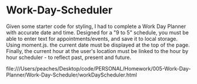 # Work-Day-Scheduler

Given some starter code for styling, I had to complete a Work Day Planner with accurate date and time. 
Designed for a "9 to 5" schedule, you must be able to enter text for appointments/events, and save it to local storage.
Using moment.js. the current date must be displayed at the top of the page. Finally, the current hour at the user's location 
must be linked to the hour by hour scheduler - to reflect past, present and future.

file:///Users/peaches/Desktop/code/PERSONAL/Homework/005-Work-Day-Planner/Work-Day-Scheduler/workDayScheduler.html
